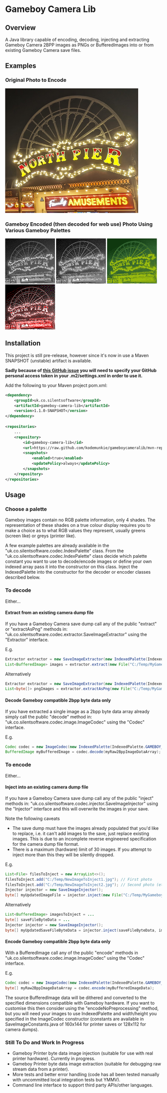 # Gameboy Camera Lib

## Overview
A Java library capable of encoding, decoding, injecting and extracting Gameboy Camera 2BPP images as PNGs or BufferedImages into or from existing Gameboy Camera save files.

## Examples

### Original Photo to Encode
![Original photo](assets/pier.png) 

### Gameboy Encoded (then decoded for web use) Photo Using Various Gameboy Palettes
![Even distribution palette encoding](assets/even-dist-palette.png) ![GB Dump palette encoding](assets/gb-dump-palette.png) ![LCD palette encoding](assets/lcd-palette.png) ![Custom palette encoding](assets/custom-palette.png)

## Installation
This project is still pre-release, however since it's now in use a Maven SNAPSHOT (unstable) artifact is available.

**Sadly because of [this GitHub issue](https://github.com/orgs/community/discussions/26634)
you will need to specify your GitHub personal access token in your .m2/settings.xml in order to use it.**

Add the following to your Maven project pom.xml:
```xml
<dependency>
    <groupId>uk.co.silentsoftware</groupId>
    <artifactId>gameboy-camera-lib</artifactId>
    <version>1.1.0-SNAPSHOT</version>
</dependency>

<repositories>
    ...
    <repository>
        <id>gameboy-camera-lib</id>
        <url>https://raw.github.com/kodemunkie/gameboycameralib/mvn-repo/</url>
        <snapshots>
            <enabled>true</enabled>
            <updatePolicy>always</updatePolicy>
        </snapshots>
    </repository>
</repositories>
```
## Usage

### Choose a palette
Gameboy images contain no RGB palette information, only 4 shades. The representation of these shades
on a true colour display requires you to make a choice as to what RGB values they represent, usually greens 
(screen like) or greys (printer like). 

A few example palettes are already available in the "uk.co.silentsoftware.codec.IndexPalette" class.
From the "uk.co.silentsoftware.codec.IndexPalette" class decide which palette constant you want to
use to decode/encode images or define your own indexed array pass it into the constructor on this class.
Inject the IndexedPalette into the constructor for the decoder or encoder classes described below.

### To decode

Either...

#### Extract from an existing camera dump file

If you have a Gameboy Camera save dump call any of the public "extract" or "extractAsPng" methods in:
"uk.co.silentsoftware.codec.extractor.SaveImageExtractor" using the "Extractor" interface.

E.g.
```java
Extractor extractor = new SaveImageExtractor(new IndexedPalette(IndexedPalette.EVEN_DIST_PALETTE));
List<BufferedImage> images = extractor.extract(new File("C:/Temp/MyGameboyImageSaveFile.sav"));
```
Alternatively
```java
Extractor extractor = new SaveImageExtractor(new IndexedPalette(IndexedPalette.EVEN_DIST_PALETTE));
List<byte[]> pngImages = extractor.extractAsPng(new File("C:/Temp/MyGameboyImageSaveFile.sav"));
```

#### Decode Gameboy compatible 2bpp byte data only

If you have extracted a single image as a 2bpp byte data array already simply call the public "decode" method in:
"uk.co.silentsoftware.codec.image.ImageCodec" using the "Codec" interface.

E.g.
```java
Codec codec = new ImageCodec(new IndexedPalette(IndexedPalette.GAMEBOY_LCD_PALETTE), SaveImageConstants.IMAGE_WIDTH, SaveImageConstants.IMAGE_HEIGHT)
BufferedImage myBufferedImage = codec.decode(myRaw2BppImageDataArray);
```

### To encode

Either...

#### Inject into an existing camera dump file

If you have a Gameboy Camera save dump call any of the public "inject" methods in: "uk.co.silentsoftware.codec.injector.SaveImageInjector" using the "Injector" interface
and this will overwrite the images in your save. 

Note the following caveats
- The save dump must have the images already populated that you'd like to replace, i.e. it can't add images to the save, just replace existing images. This is due to an incomplete reverse engineered specification for the camera dump file format.
- There is a maximum (hardware) limit of 30 images. If you attempt to inject more than this they will be silently dropped.

E.g.
```java
List<File> filesToInject = new ArrayList<>();
filesToInject.add("C:/Temp/NewImageToInject1.jpg"); // First photo
filesToInject.add("C:/Temp/NewImageToInject2.jpg"); // Second photo (etc).
Injector injector = new SaveImageInjector();
byte[] myUpdatedImageFile = injector.inject(new File("C:/Temp/MyGameboyImageSaveFile.sav"), filesToInject);
```
Alternatively
```java
List<BufferedImage> imagesToInject = ...
byte[] saveFileByteData = ...
Injector injector = new SaveImageInjector();
byte[] myUpdatedSaveFileByteData = injector.inject(saveFileByteData, imagesToInject);
```

#### Encode Gameboy compatible 2bpp byte data only

With a BufferedImage call any of the public "encode" methods in
"uk.co.silentsoftware.codec.image.ImageCodec" using the "Codec" interface.

E.g.
```java
Codec codec = new ImageCodec(new IndexedPalette(IndexedPalette.GAMEBOY_LCD_PALETTE), SaveImageConstants.IMAGE_WIDTH, SaveImageConstants.IMAGE_HEIGHT)
byte[] myRaw2BppImageDataArray = codec.encode(myBufferedImageData);
```

The source BufferedImage data will be dithered and converted to the specified dimensions compatible with Gameboy hardware. 
If you want to customise this then consider using the "encodeNoPreprocessing" method, but you will need your images to use IndexedPalette and width/height you 
specified in the ImageCodec constructor (constants are available in SaveImageConstants.java of 160x144 for printer saves 
or 128x112 for camera dumps).

### Still To Do and Work In Progress

- Gameboy Printer byte data image injection (suitable for use with real printer hardware). Currently in progress.
- Gameboy Printer byte data image extraction (suitable for debugging raw stream data from a printer).
- More tests and better error handling (code has all been tested manually with uncommitted local integration tests but YMMV).
- Command line interface to support third party APIs/other languages.

